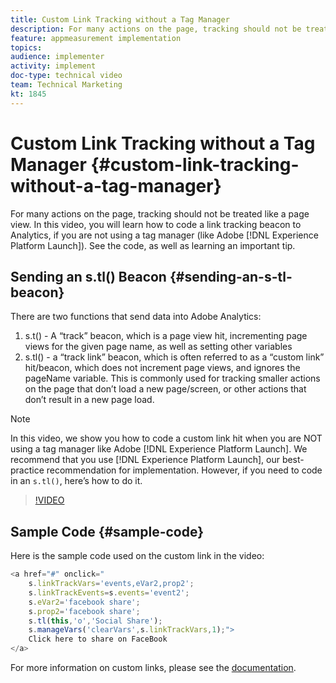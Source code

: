 ```yaml
---
title: Custom Link Tracking without a Tag Manager
description: For many actions on the page, tracking should not be treated like a page view. In this video, you will learn how to code a link tracking beacon to Analytics, if you are not using a tag manager (like Adobe Launch). See the code, as well as learning an important tip.
feature: appmeasurement implementation
topics: 
audience: implementer
activity: implement
doc-type: technical video
team: Technical Marketing
kt: 1845
---
```


# Custom Link Tracking without a Tag Manager {#custom-link-tracking-without-a-tag-manager}

For many actions on the page, tracking should not be treated like a page view. In this video, you will learn how to code a link tracking beacon to Analytics, if you are not using a tag manager (like Adobe [!DNL Experience Platform Launch]). See the code, as well as learning an important tip.

## Sending an s.tl() Beacon {#sending-an-s-tl-beacon}

There are two functions that send data into Adobe Analytics:

1. s.t() - A “track” beacon, which is a page view hit, incrementing page views for the given page name, as well as setting other variables
1. s.tl() - a “track link” beacon, which is often referred to as a “custom link” hit/beacon, which does not increment page views, and ignores the pageName variable. This is commonly used for tracking smaller actions on the page that don’t load a new page/screen, or other actions that don’t result in a new page load.

>[!NOTE]
>
>In this video, we show you how to code a custom link hit when you are NOT using a tag manager like Adobe [!DNL Experience Platform Launch]. We recommend that you use [!DNL Experience Platform Launch], our best-practice recommendation for implementation. However, if you need to code in an `s.tl()`, here’s how to do it.

>[!VIDEO](https://video.tv.adobe.com/v/25832/?quality=12)

## Sample Code {#sample-code}

Here is the sample code used on the custom link in the video:

```JavaScript
<a href="#" onclick="
    s.linkTrackVars='events,eVar2,prop2';
    s.linkTrackEvents=s.events='event2';
    s.eVar2='facebook share';
    s.prop2='facebook share';
    s.tl(this,'o','Social Share');
    s.manageVars('clearVars',s.linkTrackVars,1);">
    Click here to share on FaceBook
</a>
```

For more information on custom links, please see the [documentation](https://marketing.adobe.com/resources/help/en_US/sc/implement/function_tl.html).